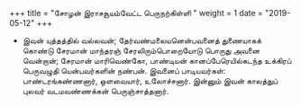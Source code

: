 ﻿+++
title = "சோழன் இராசசூயம்வேட்ட பெருநற்கிள்ளி  "
weight = 1
date = "2019-05-12"
+++


-  இவன் யுத்தத்தில் வல்லவன்; தேர்வண்மலையனென்பவனைத் துணையாகக் கொண்டு சேரமான் மாந்தரஞ் சேரலிரும்பொறையோடு பொருது அவனை வென்றான்; சேரமான் மாரிவெண்கோ, பாண்டியன் கானப்பேரெயில்கடந்த உக்கிரப் பெருவழுதி யென்பவர்களின் நண்பன். இவனைப் பாடியவர்கள்: பாண்டரங்கண்ணனார், ஒளவையார், உலோச்சனார். இன்னும் இவன் காலத்துப் புலவர் வடமவண்ணக்கன் பெருஞ்சாத்தனார். 
  
